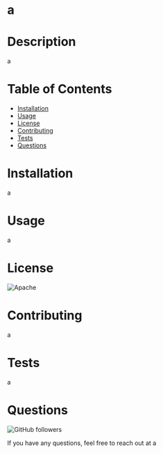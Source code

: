 
# a

# Description

a

# Table of Contents
- [Installation](#installation)
- [Usage](#usage)
- [License](#license)
- [Contributing](#contributing)
- [Tests](#tests)
- [Questions](#questions)

# Installation

a

# Usage

a

# License

![Apache](undefined)

# Contributing

a

# Tests

a

# Questions


![GitHub followers](https://img.shields.io/github/followers/nabeek?style=social)

If you have any questions, feel free to reach out at a


